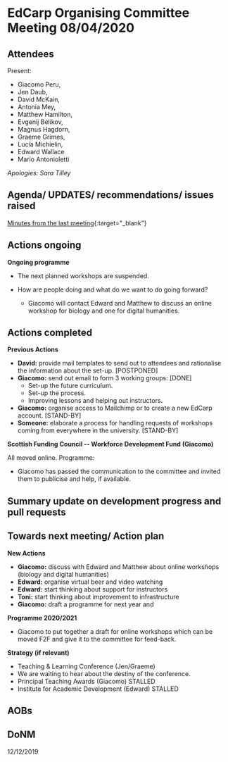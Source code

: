 # EdCarp Organising Committee Meeting 08/04/2020

## Attendees

Present: 

* Giacomo Peru, 
* Jen Daub, 
* David McKain, 
* Antonia Mey, 
* Matthew Hamilton, 
* Evgenij Belikov, 
* Magnus Hagdorn, 
* Graeme Grimes, 
* Lucia Michielin, 
* Edward Wallace 
* Mario Antonioletti

_Apologies: Sara Tilley_


## Agenda/ UPDATES/ recommendations/ issues raised

[Minutes from the last meeting](https://github.com/edcarp/organising-committee/blob/EdCarp-OrgCom-minutes-Rob/minutes/2020-02-07-EdCarp-Organising-Committee.md){:target="_blank"}

## Actions ongoing

**Ongoing programme**

* The next planned workshops are suspended.
* How are people doing and what do we want to do going forward?

  * Giacomo will contact Edward and Matthew to discuss an online workshop for biology and one for digital humanities.


## Actions completed

**Previous Actions**

* **David:** provide mail templates to send out to attendees and rationalise the information about the set-up. [POSTPONED]
* **Giacomo:** send out email to form 3 working groups: [DONE]
  * Set-up the future curriculum.
  * Set-up the process.
  * Improving lessons and helping out instructors.
* **Giacomo:** organise access to Mailchimp or to create a new EdCarp account. [STAND-BY]
* **Someone:** elaborate a process for handling requests of workshops coming from everywhere in the university. [STAND-BY]

**Scottish Funding Council -- Workforce Development Fund (Giacomo)**

All moved online. Programme:

* Giacomo has passed the communication to the committee and invited them to publicise and help, if available.



## Summary update on development progress and pull requests

## Towards next meeting/ Action plan

**New Actions**

* **Giacomo:** discuss with Edward and Matthew about online workshops (biology and digital humanities)
* **Edward:** organise virtual beer and video watching
* **Edward:** start thinking about support for instructors
* **Toni:** start thinking about improvement to infrastructure
* **Giacomo:** draft a programme for next year and 

**Programme 2020/2021**

* Giacomo to put together a draft for online workshops which can be moved F2F and give it to the committee for feed-back.

**Strategy (if relevant)**

* Teaching & Learning Conference (Jen/Graeme)
* We are waiting to hear about the destiny of the conference.
* Principal Teaching Awards (Giacomo) STALLED
* Institute for Academic Development (Edward) STALLED

## AOBs

## DoNM

12/12/2019
